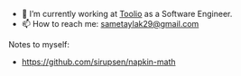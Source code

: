 - 🔭 I’m currently working at [Toolio](https://toolio.com) as a Software Engineer.
- 📫 How to reach me: sametaylak29@gmail.com

Notes to myself:
- https://github.com/sirupsen/napkin-math
